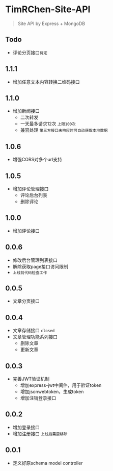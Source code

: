 # TimRChen-Site-API
>   Site API by Express + MongoDB

## Todo

-   评论分页接口`待定`

## 1.1.1

-   增加任意文本内容转换二维码接口

## 1.1.0

-   增加新闻接口
    -  二次转发
    -  一天最多请求12次 `上限100次`
    -  兼容处理 `第三方接口未响应时可自动获取本地数据`

## 1.0.6

-   增强CORS对多个url支持

## 1.0.5

-   增加评论管理接口
    -   评论后台列表
    -   删除评论

## 1.0.0

-   增加评论接口


## 0.0.6

-   修改后台管理列表接口
-   解除获取page接口访问限制
-   `上线前代码检查工作`

## 0.0.5

-   文章分页接口

## 0.0.4 

-   文章存储接口 `closed`
-   文章管理功能系列接口
    -   删除文章
    -   更新文章

## 0.0.3

-   完善JWT验证机制
    -   增加express-jwt中间件，用于验证token
    -   增加jsonwebtoken，生成token
    -   增加注销登录接口

## 0.0.2

-   增加登录接口
-   增加注册接口 `上线后需要移除`


## 0.0.1

-   定义好原schema model controller
